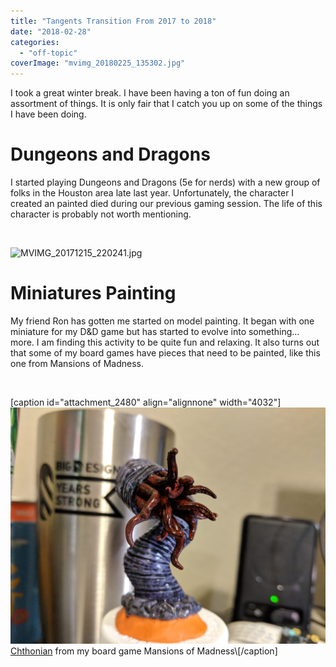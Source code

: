 ```yaml
---
title: "Tangents Transition From 2017 to 2018"
date: "2018-02-28"
categories: 
  - "off-topic"
coverImage: "mvimg_20180225_135302.jpg"
---
```


I took a great winter break. I have been having a ton of fun doing an assortment of things. It is only fair that I catch you up on some of the things I have been doing.

# Dungeons and Dragons

I started playing Dungeons and Dragons (5e for nerds) with a new group of folks in the Houston area late last year. Unfortunately, the character I created an painted died during our previous gaming session. The life of this character is probably not worth mentioning.

 

![MVIMG_20171215_220241.jpg](images/mvimg_20171215_220241-e1519588311353.jpg)

# Miniatures Painting

My friend Ron has gotten me started on model painting. It began with one miniature for my D&D game but has started to evolve into something... more. I am finding this activity to be quite fun and relaxing. It also turns out that some of my board games have pieces that need to be painted, like this one from Mansions of Madness.

 

\[caption id="attachment\_2480" align="alignnone" width="4032"\]![MVIMG_20180218_184343.jpg](images/mvimg_20180218_184343.jpg) [Chthonian](https://en.wikipedia.org/wiki/Chthonian_(Cthulhu_Mythos)) from my board game Mansions of Madness\[/caption\]
